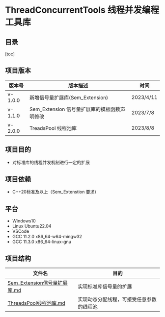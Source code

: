 # ThreadConcurrentTools 线程并发编程工具库



## 目录

[toc] 

## 项目版本

| 版本号  | 版本描述                                     | 时间      |
| ------- | -------------------------------------------- | --------- |
| v-1.0.0 | 新增信号量扩展库(Sem_Extension)              | 2023/4/11 |
| v-1.1.0 | Sem_Extension 信号量扩展库的模板函数声明修改 | 2023/7/8  |
| v-2.0.0 | TreadsPool 线程池库                          | 2023/8/8  |

## 项目目的

- 对标准库的线程并发机制进行一定的扩展

## 项目依赖

- C++20标准及以上（Sem_Extenstion 要求）

## 平台

- Windows10
- Linux Ubuntu22.04
- VSCode
- GCC 11.2.0 x86_64-w64-mingw32
- GCC 11.3.0 x86_64-linux-gnu

## 项目结构

| 文件名                                                       | 目的                                     |
| ------------------------------------------------------------ | ---------------------------------------- |
| [Sem_Extension信号量扩展库.md](Sem_Extension信号量扩展库.md) | 实现标准库信号量的扩展                   |
| [ThreadsPool线程池库.md](ThreadsPool线程池库.md)             | 实现动态分配线程，可接受任意参数的线程池 |

